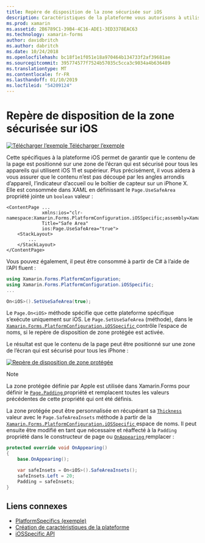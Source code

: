 ```yaml
---
title: Repère de disposition de la zone sécurisée sur iOS
description: Caractéristiques de la plateforme vous autorisons à utiliser les fonctionnalités qui est disponible uniquement sur une plateforme spécifique, sans avoir à implémenter des convertisseurs personnalisés ou des effets. Cet article explique comment utiliser l’iOS spécifique à la plateforme qui permet de s’assurer que le contenu de la page est positionné sur une zone de l’écran qui est sécurisé pour tous les appareils qui utilisent iOS 11 et supérieur.
ms.prod: xamarin
ms.assetid: 2B6789C1-39B4-4C16-ADE1-3ED3378EAC63
ms.technology: xamarin-forms
author: davidbritch
ms.author: dabritch
ms.date: 10/24/2018
ms.openlocfilehash: bc18f1e1f051e18a970464b134733f2af39681ae
ms.sourcegitcommit: 395774577f7524b57035c5cca3c9034a4b636489
ms.translationtype: MT
ms.contentlocale: fr-FR
ms.lasthandoff: 01/10/2019
ms.locfileid: "54209124"
---
```

# <a name="safe-area-layout-guide-on-ios"></a>Repère de disposition de la zone sécurisée sur iOS

[![Télécharger l’exemple](~/media/shared/download.png) Télécharger l’exemple](https://developer.xamarin.com/samples/xamarin-forms/userinterface/platformspecifics/)

Cette spécifiques à la plateforme iOS permet de garantir que le contenu de la page est positionné sur une zone de l’écran qui est sécurisé pour tous les appareils qui utilisent iOS 11 et supérieur. Plus précisément, il vous aidera à vous assurer que le contenu n’est pas découpé par les angles arrondis d’appareil, l’indicateur d’accueil ou le boîtier de capteur sur un iPhone X. Elle est consommée dans XAML en définissant le `Page.UseSafeArea` propriété jointe un `boolean` valeur :

```xaml
<ContentPage ...
             xmlns:ios="clr-namespace:Xamarin.Forms.PlatformConfiguration.iOSSpecific;assembly=Xamarin.Forms.Core"
             Title="Safe Area"
             ios:Page.UseSafeArea="true">
    <StackLayout>
        ...
    </StackLayout>
</ContentPage>
```

Vous pouvez également, il peut être consommé à partir de C# à l’aide de l’API fluent :

```csharp
using Xamarin.Forms.PlatformConfiguration;
using Xamarin.Forms.PlatformConfiguration.iOSSpecific;
...

On<iOS>().SetUseSafeArea(true);
```

Le `Page.On<iOS>` méthode spécifie que cette plateforme spécifique s’exécute uniquement sur iOS. Le `Page.SetUseSafeArea` (méthode), dans le [ `Xamarin.Forms.PlatformConfiguration.iOSSpecific` ](xref:Xamarin.Forms.PlatformConfiguration.iOSSpecific) contrôle l’espace de noms, si le repère de disposition de zone protégée est activée.

Le résultat est que le contenu de la page peut être positionné sur une zone de l’écran qui est sécurisé pour tous les iPhone :

[![](page-safe-area-images/safe-area-layout.png "Repère de disposition de zone protégée")](page-safe-area-images/safe-area-layout-large.png#lightbox "repère de disposition de zone protégée")

> [!NOTE]
> La zone protégée définie par Apple est utilisée dans Xamarin.Forms pour définir le [ `Page.Padding` ](xref:Xamarin.Forms.Page.Padding) propriété et remplacent toutes les valeurs précédentes de cette propriété qui ont été définis.

La zone protégée peut être personnalisée en récupérant sa [ `Thickness` ](xref:Xamarin.Forms.Thickness) valeur avec le `Page.SafeAreaInsets` méthode à partir de la [ `Xamarin.Forms.PlatformConfiguration.iOSSpecific` ](xref:Xamarin.Forms.PlatformConfiguration.iOSSpecific) espace de noms. Il peut ensuite être modifié en tant que nécessaire et réaffecté à la `Padding` propriété dans le constructeur de page ou [ `OnAppearing` ](xref:Xamarin.Forms.Page.OnAppearing) remplacer :

```csharp
protected override void OnAppearing()
{
    base.OnAppearing();

    var safeInsets = On<iOS>().SafeAreaInsets();
    safeInsets.Left = 20;
    Padding = safeInsets;
}
```

## <a name="related-links"></a>Liens connexes

- [PlatformSpecifics (exemple)](https://developer.xamarin.com/samples/xamarin-forms/userinterface/platformspecifics/)
- [Création de caractéristiques de la plateforme](~/xamarin-forms/platform/platform-specifics/index.md#creating-platform-specifics)
- [iOSSpecific API](xref:Xamarin.Forms.PlatformConfiguration.iOSSpecific)
